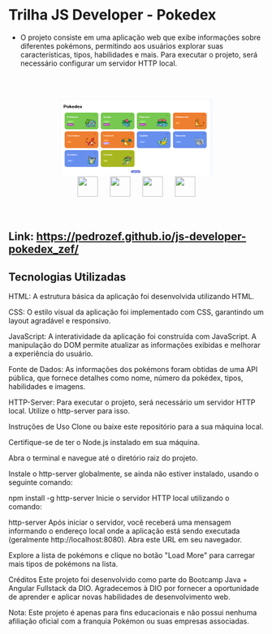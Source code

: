 # Trilha JS Developer - Pokedex

-  O projeto consiste em uma aplicação web que exibe informações sobre diferentes pokémons, permitindo aos usuários explorar suas características, tipos, habilidades e mais. Para executar o projeto, será necessário configurar um servidor HTTP local.

<br><br>
<div  align="center">
    <img src="./assets/img/pokedex-imagem.png" width="300" height="150" hspace="25">
</div>
<div align="center">
    <img src="https://cdn.jsdelivr.net/gh/devicons/devicon/icons/git/git-original.svg" width="40" height="40" hspace="10">
    <img src="https://cdn.jsdelivr.net/gh/devicons/devicon/icons/html5/html5-original.svg" width="40" height="40" hspace="10">
    <img src="https://cdn.jsdelivr.net/gh/devicons/devicon/icons/css3/css3-original.svg" width="40" height="40" hspace="10">
    <img src="https://cdn.jsdelivr.net/gh/devicons/devicon/icons/javascript/javascript-original.svg" width="40" height="40" hspace="10">     
</div>
<br><br>

## Link: https://pedrozef.github.io/js-developer-pokedex_zef/

## Tecnologias Utilizadas
HTML: A estrutura básica da aplicação foi desenvolvida utilizando HTML.

CSS: O estilo visual da aplicação foi implementado com CSS, garantindo um layout agradável e responsivo.

JavaScript: A interatividade da aplicação foi construída com JavaScript. A manipulação do DOM permite atualizar as informações exibidas e melhorar a experiência do usuário.

Fonte de Dados: As informações dos pokémons foram obtidas de uma API pública, que fornece detalhes como nome, número da pokédex, tipos, habilidades e imagens.

HTTP-Server: Para executar o projeto, será necessário um servidor HTTP local. Utilize o http-server para isso.

Instruções de Uso
Clone ou baixe este repositório para a sua máquina local.

Certifique-se de ter o Node.js instalado em sua máquina.

Abra o terminal e navegue até o diretório raiz do projeto.

Instale o http-server globalmente, se ainda não estiver instalado, usando o seguinte comando:

npm install -g http-server
Inicie o servidor HTTP local utilizando o comando:

http-server
Após iniciar o servidor, você receberá uma mensagem informando o endereço local onde a aplicação está sendo executada (geralmente http://localhost:8080). Abra este URL em seu navegador.

Explore a lista de pokémons e clique no botão "Load More" para carregar mais tipos de pokémons na lista.

Créditos
Este projeto foi desenvolvido como parte do Bootcamp Java + Angular Fullstack da DIO. Agradecemos à DIO por fornecer a oportunidade de aprender e aplicar novas habilidades de desenvolvimento web.

Nota: Este projeto é apenas para fins educacionais e não possui nenhuma afiliação oficial com a franquia Pokémon ou suas empresas associadas.